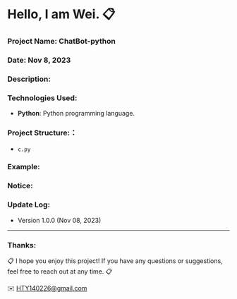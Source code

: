 Hello, I am Wei. 📋
======

### Project Name: ChatBot-python

### Date: Nov 8, 2023

### Description:

### Technologies Used:
- **Python**: Python programming language.  

### Project Structure:：
- `c.py`

### Example:


### Notice:


### Update Log:
- Version 1.0.0 (Nov 08, 2023)

***
### Thanks:

📋 I hope you enjoy this project! If you have any questions or suggestions, feel free to reach out at any time. 📋

✉️ HTY140226@gmail.com

